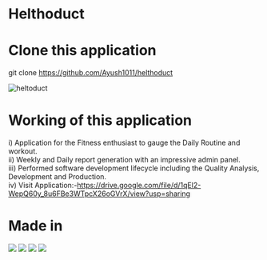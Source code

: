 # Helthoduct

# Clone this application
git clone https://github.com/Ayush1011/helthoduct


![heltoduct](https://media-exp1.licdn.com/dms/image/C512DAQFh63iwpRRTUQ/profile-treasury-image-shrink_1920_1920/0/1601802893813?e=1607868000&v=beta&t=zvXz6RwsMbFdKj0iiPInjge_yvDITTG-d_UX-KO2-pE)


# Working of this application

i)   Application for the Fitness enthusiast to gauge the Daily Routine and workout.  
ii)  Weekly and Daily report generation with an impressive admin panel.  
iii) Performed software development lifecycle including the Quality Analysis, Development and Production.  
iv)  Visit Application:-https://drive.google.com/file/d/1qEl2-WepQ60y_8u6FBe3WTpcX26oGVrX/view?usp=sharing     


# Made in
![](https://img.shields.io/badge/Framework-ReactNative-informational?style=flat&logo=<LOGO_NAME>&logoColor=white&color=2bbc8a) 
![](https://img.shields.io/badge/Database-Mysql-informational?style=flat&logo=<LOGO_NAME>&logoColor=white&color=2bbc8a) 
![](https://img.shields.io/badge/Storage-Firebase-informational?style=flat&logo=<LOGO_NAME>&logoColor=white&color=2bbc8a) 
![](https://img.shields.io/badge/Backend-Expressjs-informational?style=flat&logo=<LOGO_NAME>&logoColor=white&color=2bbc8a)





